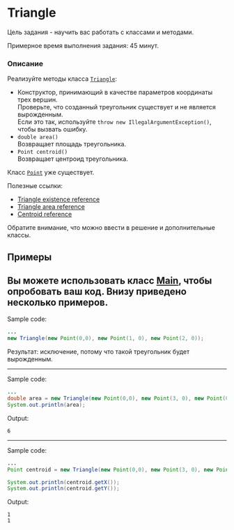 # Triangle

Цель задания - научить вас работать с классами и методами.

Примерное время выполнения задания: 45 минут. 

### Описание

Реализуйте методы класса  [`Triangle`](src/main/java/com/epam/training/student_Gagik_Hovhannisyan/triangle/Triangle.java):

* Конструктор, принимающий в качестве параметров координаты трех вершин.\
  Проверьте, что созданный треугольник существует и не является вырожденным.\
  Если это так, используйте `throw new IllegalArgumentException()`, чтобы вызвать ошибку.
* `double area()`\
  Возвращает площадь треугольника.
* `Point centroid()`\
  Возвращает центроид треугольника.

Класс [`Point`](src/main/java/com/epam/training/student_Gagik_Hovhannisyan/triangle/Point.java) уже существует. 

Полезные ссылки: 
* [Triangle existence reference](https://en.wikipedia.org/wiki/Triangle#Existence_of_a_triangle)
* [Triangle area reference](https://en.wikipedia.org/wiki/Triangle#Computing_the_area_of_a_triangle)
* [Centroid reference](https://en.wikipedia.org/wiki/Centroid)

Обратите внимание, что можно ввести в решение и дополнительные классы.
 
## Примеры
Вы можете использовать класс  [Main](src/test/java/com/epam/rd/autotasks/triangle/Main.java), чтобы опробовать ваш код. Внизу приведено несколько примеров.
---
Sample code:
```java
...
new Triangle(new Point(0,0), new Point(1, 0), new Point(2, 0));
```

Результат: исключение, потому что такой треугольник будет вырожденным.

---
Sample code:
```java
...
double area = new Triangle(new Point(0,0), new Point(3, 0), new Point(0, 4)).area();
System.out.println(area);
```

Output:

```
6
```

---
Sample code:
```java
...
Point centroid = new Triangle(new Point(0,0), new Point(3, 0), new Point(0, 3)).centroid();

System.out.println(centroid.getX());
System.out.println(centroid.getY());
```

Output:

```
1
1
```

